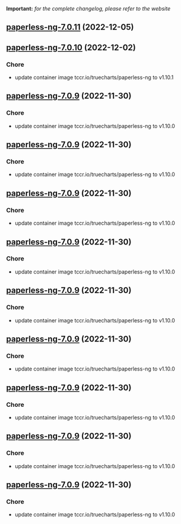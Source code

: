 **Important:**
*for the complete changelog, please refer to the website*




## [paperless-ng-7.0.11](https://github.com/truecharts/charts/compare/paperless-ng-7.0.10...paperless-ng-7.0.11) (2022-12-05)




## [paperless-ng-7.0.10](https://github.com/truecharts/charts/compare/paperless-ng-7.0.9...paperless-ng-7.0.10) (2022-12-02)

### Chore

- update container image tccr.io/truecharts/paperless-ng to v1.10.1
  
  


## [paperless-ng-7.0.9](https://github.com/truecharts/charts/compare/paperless-ng-7.0.6...paperless-ng-7.0.9) (2022-11-30)

### Chore

- update container image tccr.io/truecharts/paperless-ng to v1.10.0
  
  


## [paperless-ng-7.0.9](https://github.com/truecharts/charts/compare/paperless-ng-7.0.6...paperless-ng-7.0.9) (2022-11-30)

### Chore

- update container image tccr.io/truecharts/paperless-ng to v1.10.0
  
  


## [paperless-ng-7.0.9](https://github.com/truecharts/charts/compare/paperless-ng-7.0.6...paperless-ng-7.0.9) (2022-11-30)

### Chore

- update container image tccr.io/truecharts/paperless-ng to v1.10.0
  
  


## [paperless-ng-7.0.9](https://github.com/truecharts/charts/compare/paperless-ng-7.0.6...paperless-ng-7.0.9) (2022-11-30)

### Chore

- update container image tccr.io/truecharts/paperless-ng to v1.10.0
  
  


## [paperless-ng-7.0.9](https://github.com/truecharts/charts/compare/paperless-ng-7.0.6...paperless-ng-7.0.9) (2022-11-30)

### Chore

- update container image tccr.io/truecharts/paperless-ng to v1.10.0
  
  


## [paperless-ng-7.0.9](https://github.com/truecharts/charts/compare/paperless-ng-7.0.6...paperless-ng-7.0.9) (2022-11-30)

### Chore

- update container image tccr.io/truecharts/paperless-ng to v1.10.0
  
  


## [paperless-ng-7.0.9](https://github.com/truecharts/charts/compare/paperless-ng-7.0.6...paperless-ng-7.0.9) (2022-11-30)

### Chore

- update container image tccr.io/truecharts/paperless-ng to v1.10.0
  
  


## [paperless-ng-7.0.9](https://github.com/truecharts/charts/compare/paperless-ng-7.0.6...paperless-ng-7.0.9) (2022-11-30)

### Chore

- update container image tccr.io/truecharts/paperless-ng to v1.10.0
  
  


## [paperless-ng-7.0.9](https://github.com/truecharts/charts/compare/paperless-ng-7.0.6...paperless-ng-7.0.9) (2022-11-30)

### Chore

- update container image tccr.io/truecharts/paperless-ng to v1.10.0
  
  
